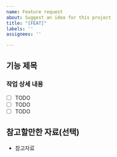 ```yaml
---
name: Feature request
about: Suggest an idea for this project
title: "[FEAT]"
labels: ''
assignees: ''

---
```


## 기능 제목

### 작업 상세 내용

- [ ] TODO
- [ ] TODO
- [ ] TODO

## 참고할만한 자료(선택)

<!-- 해당 내용이 없으면 삭제해주세요 -->

- 참고자료
